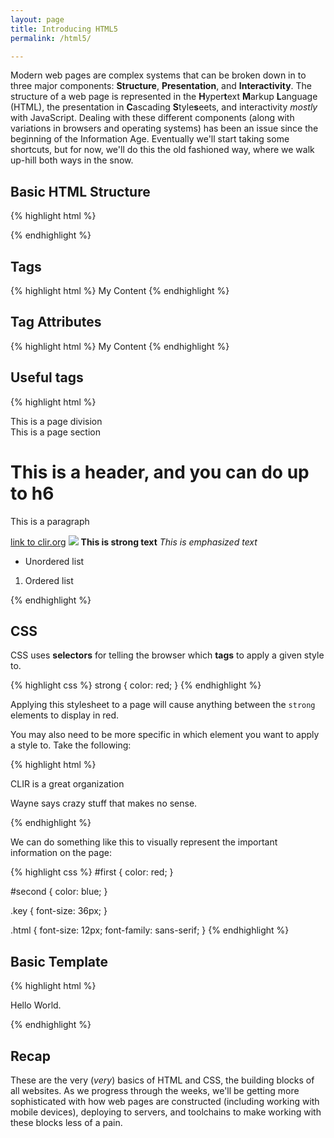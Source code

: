 ```yaml
---
layout: page
title: Introducing HTML5
permalink: /html5/

---
```


Modern web pages are complex systems that can be broken down in to three major components: **Structure**, **Presentation**, and **Interactivity**. The structure of a web page is represented in the **H**yper**t**ext **M**arkup **L**anguage (HTML), the presentation in **C**ascading **S**tyle**s**eets, and interactivity *mostly* with JavaScript. Dealing with these different components (along with variations in browsers and operating systems) has been an issue since the beginning of the Information Age. Eventually we'll start taking some shortcuts, but for now, we'll do this the old fashioned way, where we walk up-hill both ways in the snow.

## Basic HTML Structure

{% highlight html %}
<!DOCTYPE html>
<html>
<head>
</head>
<body>
</body>
</html>
{% endhighlight %}

## Tags
{% highlight html %}
<tagname>My Content</tagname>
{% endhighlight %}

## Tag Attributes
{% highlight html %}
<tagname id="content" class="orange">My Content</tagname>
{% endhighlight %}

## Useful tags

{% highlight html %}
<div>This is a page division</div>
<section>This is a page section</section>
<h1>This is a header, and you can do up to h6</h1>
<p>This is a paragraph</p>
<a href="http://clir.org">link to clir.org</a>
<img src="http://s.quickmeme.com/img/78/7896cefbd0a3e17496212592ad6e1a8fe913fc3cfdf4586867e9cf2517ad4942.jpg">
<strong>This is strong text</strong>
<em>This is emphasized text</em>

<ul>
    <li>Unordered list</li>
</ul>

<ol>
    <li>Ordered list</li>
</ol>
{% endhighlight %}

## CSS

CSS uses **selectors** for telling the browser which **tags** to apply a given style to.

{% highlight css %}
strong {
    color: red;
}
{% endhighlight %}

Applying this stylesheet to a page will cause anything between the `strong` elements to display in red.

You may also need to be more specific in which element you want to apply a style to. Take the following:

{% highlight html %}
<p class="key" id="first">CLIR is a great organization</p>
<p class="html" id="second">Wayne says crazy stuff that makes no sense.</p>
{% endhighlight %}

We can do something like this to visually represent the important information on the page:

{% highlight css %}
#first {
    color: red;
}

#second {
    color: blue;
}

.key {
    font-size: 36px;
}

.html {
    font-size: 12px;
    font-family: sans-serif;
}
{% endhighlight %}

## Basic Template

{% highlight html %}
<!DOCTYPE html>
<html lang="en">
<head>
    <meta charset="utf-8">
    <meta http-equiv="x-ua-compatible" content="ie=edge">
    <title>Your Title Here</title>
    <meta name="description" content="">
    <meta name="viewport" content="width=device-width, initial-scale=1">
    <style>
        // Styles go here
    </style>
</head>
<body>
    <!-- Add your site content here -->
    <p>Hello World.</p>
</body>
</html>
{% endhighlight %}

## Recap

These are the very (*very*) basics of HTML and CSS, the building blocks of all websites. As we progress through the weeks, we'll be getting more sophisticated with how web pages are constructed (including working with mobile devices), deploying to servers, and toolchains to make working with these blocks less of a pain.
